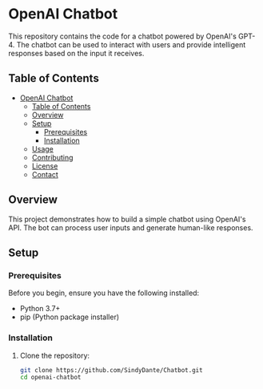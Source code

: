 # OpenAI Chatbot

This repository contains the code for a chatbot powered by OpenAI's GPT-4. The chatbot can be used to interact with users and provide intelligent responses based on the input it receives.

## Table of Contents

- [OpenAI Chatbot](#openai-chatbot)
  - [Table of Contents](#table-of-contents)
  - [Overview](#overview)
  - [Setup](#setup)
    - [Prerequisites](#prerequisites)
    - [Installation](#installation)
  - [Usage](#usage)
  - [Contributing](#contributing)
  - [License](#license)
  - [Contact](#contact)

## Overview

This project demonstrates how to build a simple chatbot using OpenAI's API. The bot can process user inputs and generate human-like responses.

## Setup

### Prerequisites

Before you begin, ensure you have the following installed:

- Python 3.7+
- pip (Python package installer)

### Installation

1. Clone the repository:

   ```sh
   git clone https://github.com/SindyDante/Chatbot.git
   cd openai-chatbot
